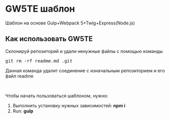 <h1>GW5TE шаблон</h1>
<p>Шаблон на основе Gulp+Webpack 5+Twig+Express(Node.js)</p>

<h2>Как использовать GW5TE</h2>

<p>Склонируй репозиторий и удали ненужные файлы с помощью команды</p>

<pre>git rm -rf readme.md .git </pre>

<p>Данная команда удалит соединение с изначальным репозиторием и его файл  readme</p>
<br/>

<p>Чтобы начать пользоваться шаблоном, нужно:</p>
<ol>
	<li>Выполнить установку нужных зависимостей: <strong>npm i</strong></li>
	<li>Run: <strong>gulp</strong></li>
</ol>